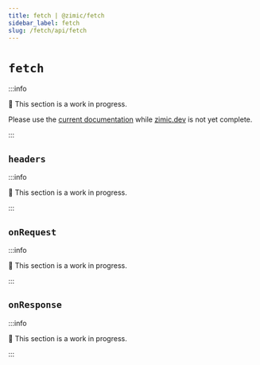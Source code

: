 ```yaml
---
title: fetch | @zimic/fetch
sidebar_label: fetch
slug: /fetch/api/fetch
---
```


# `fetch`

:::info

🚧 This section is a work in progress.

Please use the [current documentation](https://github.com/zimicjs/zimic/wiki) while [zimic.dev](/) is not yet complete.

:::

## `headers`

:::info

🚧 This section is a work in progress.

:::

## `onRequest`

:::info

🚧 This section is a work in progress.

:::

## `onResponse`

:::info

🚧 This section is a work in progress.

:::
